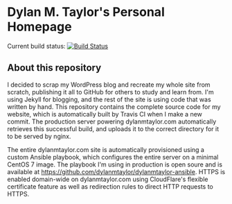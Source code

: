 # Dylan M. Taylor's Personal Homepage

Current build status: [![Build Status](https://travis-ci.org/dylanmtaylor/dylanmtaylor.github.io.svg?branch=master)](https://travis-ci.org/dylanmtaylor/dylanmtaylor.github.io)

## About this repository

I decided to scrap my WordPress blog and recreate my whole site from scratch, publishing it all to GitHub for others to study and learn from. I'm using Jekyll for blogging, and the rest of the site is using code that was written by hand. This repository contains the complete source code for my website, which is automatically built by Travis CI when I make a new commit. The production server powering dylanmtaylor.com automatically retrieves this successful build, and uploads it to the correct directory for it to be served by nginx. 

The entire dylanmtaylor.com site is automatically provisioned using a custom Ansible playbook, which configures the entire server on a minimal CentOS 7 image. The playbook I'm using in production is open soure and is available at https://github.com/dylanmtaylor/dylanmtaylor-ansible. HTTPS is enabled domain-wide on dylanmtaylor.com using CloudFlare's flexible certificate feature as well as redirection rules to direct HTTP requests to HTTPS.
